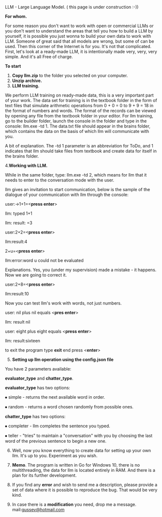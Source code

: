 LLM - Large Language Model. ( this page is under construction :-))

**For whom.**

For some reason you don't want to work with open or commercial LLMs or you don't want to understand the areas that tell you how to build a LLM by yourself, it is possible you just wonna to build your own data to work with LLM. Someone of great said that all models are wrong, but some of can be used. Then this corner of the Internet is for you. It's not that complicated. First, let's look at a ready-made LLM, it is intentionally made very, very, very simple. And it's all Free of charge.

**To start**

1. **Copy llm.zip** to the folder you selected on your computer.
2. **Unzip archive.**
3. **LLM training.**
   
We perform LLM training on ready-made data, this is a very important part of your work. The data set for training is in the textbook folder in the form of text files that simulate arithmetic operations from 0 + 0 = 0 to 9 + 9 = 18 in the format of numbers and words. The format of the records can be viewed by opening any file from the textbook folder in your editor. For llm training, go to the builder folder, launch the console in the folder and type in the console: llm.exe -td 1. The data.txt file should appear in the brains folder, which contains the data on the basis of which llm will communicate with you.

A bit of explanation. The -td 1 parameter is an abbreviation for ToDo, and 1 indicates that llm should take files from textbook and create data for itself in the brains folder.

4.**Working with LLM.**
   
While in the same folder, type: llm.exe -td 2, which means for llm that it needs to enter to the conversation mode with the user.

llm gives an invitation to start communication, below is the sample of the dialogue of your communication with llm through the console:

user:->1+1=<**press enter**>

llm: typed 1+1

llm: result: =3

user:2+2=<**press enter**>

llm:result:4

2+u=<**press enter**>

llm:error:word u could not be evaluated

Explanations. Yes, you (under my supervision) made a mistake - it happens. Now we are going to correct it.

user:2+8=<**press enter**>

llm:result:10

Now you can test llm's work with words, not just numbers.

user: nil plus nil equals <**pres enter**>

llm: result nil

user: eight plus eight equals <**press enter**>

llm: result:sixteen

to exit the program type **exit** end press <**enter**>

5. **Setting up llm operation using the config.json file**
   
You have 2 parameters available:

**evaluator_type** and **chatter_type**.

**evaluator_type** has two options:

⦁	simple - returns the next available word in order.

⦁	random - returns a word chosen randomly from possible ones.

**chatter_type** has two options:

⦁	completer - llm completes the sentence you typed.

⦁	teller - "tries" to maintain a "conversation" with you by choosing the last word of the previous sentence to begin a new one.

6. Well, now you know everything to create data for setting up your own llm. It's up to you. Experiment as you wish.
    
7. **Memo**. The program is written in Go for Windows 10, there is no multithreading, the data for llm is located entirely in RAM. And there is a plan for its further development.
   
8. If you find any **error** and wish to send me a description, please provide a set of data where it is possible to reproduce the bug. That would be very kind.

9. In case there is a **modification** you need, drop me a message. mail:gussev@hotmail.com

